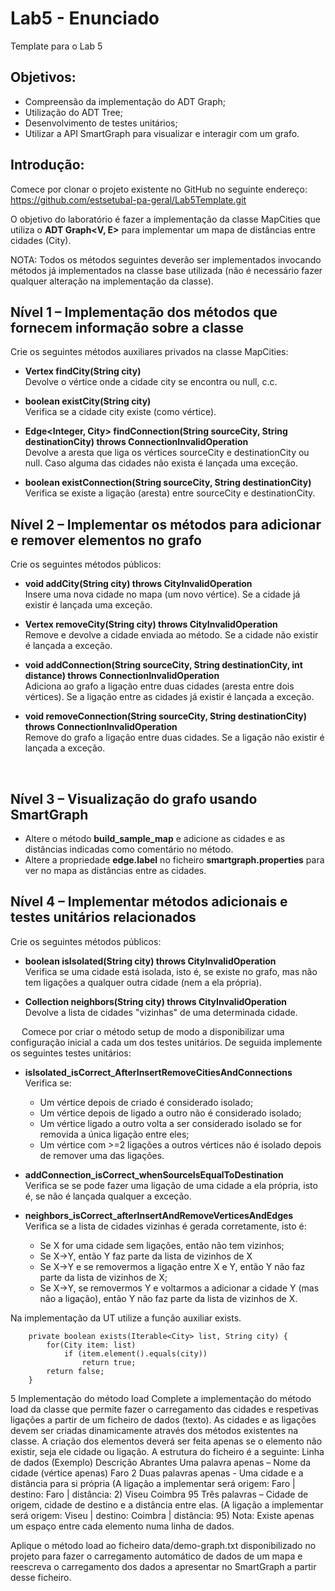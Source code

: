 # Lab5 - Enunciado
Template para o Lab 5

## Objetivos:
* Compreensão da implementação do ADT Graph;
* Utilização do ADT Tree;
* Desenvolvimento de testes unitários;
* Utilizar a API SmartGraph para visualizar e interagir com um grafo.

## Introdução:

Comece por clonar o projeto existente no GitHub no seguinte endereço:
https://github.com/estsetubal-pa-geral/Lab5Template.git

O objetivo do laboratório é fazer a implementação da classe MapCities que utiliza o **ADT Graph<V, E>** para implementar um mapa de distâncias entre cidades (City).

NOTA: Todos os métodos seguintes deverão ser implementados invocando métodos já implementados na classe base utilizada (não é necessário fazer qualquer alteração na implementação da classe).



## Nível 1 – Implementação dos métodos que fornecem informação sobre a classe

Crie os seguintes métodos auxiliares privados na classe MapCities:
* **Vertex<City> findCity(String city)**  
Devolve o vértice onde a cidade city se encontra ou null, c.c.  

* **boolean existCity(String city)**  
Verifica se a cidade city existe (como vértice).  

* **Edge<Integer, City> findConnection(String sourceCity, String destinationCity)
 throws ConnectionInvalidOperation**  
Devolve a aresta que liga os vértices sourceCity e destinationCity ou null. Caso alguma das cidades não exista é lançada uma exceção.

* **boolean existConnection(String sourceCity, String destinationCity)**  
Verifica se existe a ligação (aresta) entre sourceCity e destinationCity.



## Nível 2 – Implementar os métodos para adicionar e remover elementos no grafo
Crie os seguintes métodos públicos:  
* **void addCity(String city) 
                      throws CityInvalidOperation**  
Insere uma nova cidade no mapa (um novo vértice). Se a cidade já existir é lançada uma exceção.

* **Vertex<City> removeCity(String city) 
                      throws CityInvalidOperation**  
Remove e devolve a cidade enviada ao método. Se a cidade não existir é lançada a exceção.

* **void addConnection(String sourceCity, String destinationCity, int distance)
                      throws ConnectionInvalidOperation**  
Adiciona ao grafo a ligação entre duas cidades (aresta entre dois vértices). Se a ligação entre as cidades já existir é lançada a exceção.

* **void removeConnection(String sourceCity, String destinationCity) 
                      throws ConnectionInvalidOperation**  
Remove do grafo a ligação entre duas cidades. Se a ligação não existir é lançada a exceção.

 

## Nível 3 – Visualização do grafo usando SmartGraph
* Altere o método **build_sample_map** e adicione as cidades e as distâncias indicadas como comentário no método.
* Altere a propriedade **edge.label** no ficheiro **smartgraph.properties** para ver no mapa as distâncias entre as cidades.

 

## Nível 4 – Implementar métodos adicionais e testes unitários relacionados
Crie os seguintes métodos públicos:
* **boolean isIsolated(String city) throws CityInvalidOperation**  
Verifica se uma cidade está isolada, isto é, se existe no grafo, mas não tem ligações a qualquer outra cidade (nem a ela própria).

* **Collection<City> neighbors(String city) throws CityInvalidOperation**  
Devolve a lista de cidades "vizinhas" de uma determinada cidade.


 
Comece por criar o método setup de modo a disponibilizar uma configuração inicial a cada um dos testes unitários. 
De seguida implemente os seguintes testes unitários:
* **isIsolated_isCorrect_AfterInsertRemoveCitiesAndConnections**  
Verifica se:
    * Um vértice depois de criado é considerado isolado;
    * Um vértice depois de ligado a outro não é considerado isolado;
    * Um vértice ligado a outro volta a ser considerado isolado se for removida a única ligação entre eles;
    * Um vértice com >=2 ligações a outros vértices não é isolado depois de remover uma das ligações.

* **addConnection_isCorrect_whenSourceIsEqualToDestination**  
Verifica se se pode fazer uma ligação de uma cidade a ela própria, isto é, se não é lançada qualquer a exceção.

* **neighbors_isCorrect_afterInsertAndRemoveVerticesAndEdges**  
Verifica se a lista de cidades vizinhas é gerada corretamente, isto é:
    * Se X for uma cidade sem ligações, então não tem vizinhos;
    * Se X->Y, então Y faz parte da lista de vizinhos de X
    * Se X->Y e se removermos a ligação entre X e Y, então Y não faz parte da lista de vizinhos de X;
    * Se X->Y, se removermos Y e voltarmos a adicionar a cidade Y (mas não a ligação), então Y não faz parte da lista de vizinhos de X.

Na implementação da UT utilize a função auxiliar exists.
```
    private boolean exists(Iterable<City> list, String city) {
        for(City item: list)
            if (item.element().equals(city))
                return true;
        return false;
    }
```

5 Implementação do método load
Complete a implementação do método load da classe que permite fazer o carregamento das cidades e respetivas ligações a partir de um ficheiro de dados (texto).
As cidades e as ligações devem ser criadas dinamicamente através dos métodos existentes na classe. A criação dos elementos deverá ser feita apenas se o elemento não existir, seja ele cidade ou ligação.
A estrutura do ficheiro é a seguinte:
Linha de dados
(Exemplo)	Descrição
Abrantes	Uma palavra apenas – Nome da cidade (vértice apenas)
Faro 2	Duas palavras apenas - Uma cidade e a distância para si própria
(A ligação a implementar será origem: Faro | destino: Faro | distância: 2)
Viseu Coimbra 95	Três palavras – Cidade de origem, cidade de destino e a distância entre elas.
(A ligação a implementar será origem: Viseu | destino: Coimbra | distância: 95)
Nota: Existe apenas um espaço entre cada elemento numa linha de dados.

Aplique o método load ao ficheiro data/demo-graph.txt disponibilizado no projeto para fazer o carregamento automático de dados de um mapa e reescreva o carregamento dos dados a apresentar no SmartGraph a partir desse ficheiro.

